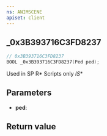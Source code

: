 ```yaml
---
ns: ANIMSCENE
apiset: client
---
```

## _0x3B393716C3FD8237

```c
// 0x3B393716C3FD8237
BOOL _0x3B393716C3FD8237(Ped ped);
```

Used in SP R* Scripts only
_IS_*

## Parameters
* **ped**:

## Return value

